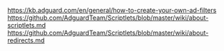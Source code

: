 https://kb.adguard.com/en/general/how-to-create-your-own-ad-filters
https://github.com/AdguardTeam/Scriptlets/blob/master/wiki/about-scriptlets.md
https://github.com/AdguardTeam/Scriptlets/blob/master/wiki/about-redirects.md